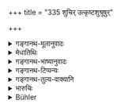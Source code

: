 +++
title = "335 शुचिर् उत्कृष्टशुश्रूषुर्"

+++

<details><summary>गङ्गानथ-मूलानुवादः</summary>

If he is pure, attendant upon his superiors, of gentle speech, free from pride, and always dependent upon the Brāhmaṇa,—he attains a higher caste.—(335)
</details>

<details><summary>मेधातिथिः</summary>

**शुचि** मृद्वारिशुद्ध्येन्द्रियसंयमनेन च । **उत्कृष्टान्त्** त्रैवर्णिकान् **शुश्रूषुर् मृदुवाक्**, न तर्कादिशास्त्रगन्धितया परुषभाषी । **उत्कृष्टाम्** ब्राह्मणादिजातिम् आप्नोतीत्य् अर्थः । स्पष्टम् उक्तं प्रयोजनम् । पुनर् **ब्राह्मणापाश्रय**ग्रहणात्, अन्यान् अप्य् आश्रितस्यान्यशुश्रूषकस्यैतद् अविरोधेन धर्म एव ॥ ९.३३५ ॥
</details>

<details><summary>गङ्गानथ-भाष्यानुवादः</summary>

‘*Pure*’—by making due use of clay and water, and also by keeping his senses under control.

‘*Attendant upon his superiors*’—*i.e*., the three higher castes.

‘*Gentle in speech*’—*i.e*., not harsh and argumentative in speech, through his knowledge of such sciences as Logic and the like.

He attains a ‘*higher caste*’—such as the Brāhmaṇa and the rest.

The motive has been clearly stated.

The ‘*depending upon the Brāhmaṇa*’ has been repeated with a view to indicate that this is a duty also for one who-may be serving other people; so long as it is not compatible with this latter.—(335)
</details>

<details><summary>गङ्गानथ-टिप्पन्यः</summary>

This verse is quoted in *Parāśaramādhava*, (Ācāra, p. 418).
</details>

<details><summary>गङ्गानथ-तुल्य-वाक्यानि</summary>

**(verses 9.333-336)**

See Comparative notes for [Verse 9.333].
</details>

<details><summary>भारुचिः</summary>

ब्राह्मणापाश्रितशूद्रस्य तदाश्रयफलार्थवादो ऽयम् । फलविधिर् वायं न्यायशास्त्राविरोधाद् युक्तः ॥ ९.३३५ ॥
</details>

<details><summary>Bühler</summary>

335	(A Sudra who is) pure, the servant of his betters, gentle in his speech, and free from pride, and always seeks a refuge with Brahmanas, attains (in his next life) a higher caste.
</details>
